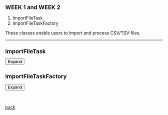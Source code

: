 ## WEEK 1 and WEEK 2 

1. ImportFileTask 
2. ImportFileTaskFactory

These classes enable users to import and process CSV/TSV files.

 * * *

<html>
<head>
  <style>
	  h1 {
      font-size: 18px;  /* Adjust the font size for h1 as needed */
    }
    h2 {
      font-size: 18px;  /* Adjust the font size for h2 as needed */
    }
   .panel {
        display: none;
 	 background-color: #f1f1f1;
  	padding: 10px;
  	margin-top: 10px;
  	font-size: 10px;
  	width: 800px;
  	overflow-x: auto; /* Adds a horizontal scrollbar if text overflows */
 	 overflow-y: auto; /* Adds a vertical scrollbar if text overflows */
  	max-height: 400px; /* Optional: Set a max height */
    }
  </style>
</head>
<body>
  <h1>ImportFileTask</h1>
  <button onclick="ImportFileTask()">Expand</button>
  <div class="panel" id="ImportFileTask">
    <pre>
		 
		/**
		 * This class represents a task for importing a CSV file and processing it into a JSON array.
		 * 
		 * The CSV file is read and parsed into a list of string arrays, where each array represents a row in the CSV file.
		 * The task then creates a JSON array where each JSON object corresponds to a row in the CSV file.
		 * The JSON array is then set in the MGGManager
		 *
		 * The task also provides options to display the JSON data in a panel and to write the JSON data to a file.
		 * 
		 */

		public class ImportFileTask extends AbstractTask {
		   
		   final CySwingApplication swingApplication;
		    final CyApplicationManager cyApplicationManager;
		    
		    private final MGGManager mggManager;
		    
		    private String filePath;
		    
		    private JSONObject jsonObject;
		    
		    
		    @Tunable(description = "Display Data", groups = { "Display Settings" },
		    tooltip="If checked, the Data will be displayed in a panel")
		    public boolean showJSONInPanel = true;
		    
		    @Tunable(description="Write JSON to file",groups = { "Create File Settings" },tooltip="If checked,
		    a new JSON file will be created in the same path as the original file",exampleStringValue="true")
		    public boolean writeToFile = true;  
		    
		    @Tunable(description="Choose input type", groups={"Input Settings"}, gravity=1.0, required=true)
		    public ListSingleSelection<String> input = new ListSingleSelection<>("abundance_table", "network");
		
		    @Tunable(description="Choose taxonomy Database", groups={"Input Settings"}, gravity=2.0, required=true)
		    public ListSingleSelection<String> taxonomy = new ListSingleSelection<>("gtdb", "dada2", "qiime2");
		    
		    @Tunable(description="PhenDB", longDescription="Choose whether to use PhenDB.", groups={"Input Settings"},
		    gravity=3.0, exampleStringValue="True, False", required=true)
		    public boolean phenDB;
		
		    @Tunable(description="FAPROTAX", longDescription="Choose whether to use FAPROTAX.",
		    groups={"Input Settings"}, gravity=4.0, exampleStringValue="True, False", required=true)
		    public boolean faproTax;
		
		    @Tunable(description="NetCooperate", longDescription="Choose whether to use NetCooperate.",
		    groups={"Input Settings"}, gravity=5.0, exampleStringValue="True, False", required=true)
		    public boolean netCooperate;
		
		    @Tunable(description="NetCmpt", longDescription="Choose whether to use NetCmpt.", 
		    groups={"Input Settings"}, gravity=6.0, exampleStringValue="True, False", required=true)
		    public boolean netCmpt;
		
		    @Tunable(description="Pathway Complementarity", longDescription="Choose whether to use pathway complementarity.", groups={"Input Settings"},
		    gravity=7.0, exampleStringValue="True, False", required=true)
		    public boolean pathwayComplementarity;
		    
		    /**
		     * Constructor for the ImportFileTask class.
		     * 
		     * @param cytoscapeDesktopService The CySwingApplication service, which provides access to Cytoscape desktop components.
		     * @param cyApplicationManager2 The CyApplicationManager service, which provides access to the current network and view.
		     * @param filePath The path of the CSV file to import.
		     * 
		     */
		    
		    public ImportFileTask(String filePath,MGGManager mggManager) {
		    	
		    	this.swingApplication = mggManager.getService(CySwingApplication.class);
		        this.cyApplicationManager = mggManager.getService(CyApplicationManager.class);
		        this.filePath = filePath;
		        this.mggManager = mggManager;
		               
		    }
		    
		  
		    @Override
		    public void run(TaskMonitor taskMonitor) {
		    	taskMonitor.setTitle("Importing File");
		        taskMonitor.setStatusMessage("Reading file");
		
		        try {
		        	
		            // Call CSVReader from Utils to parse the TSV/CSV file with tab delimiter
		            List<String[]> csvData = CSVReader.readCSV(taskMonitor, filePath);
		            
		            // Find the headers(the first row that has more than 1 columns)
		            String[] headers = null;
		            for (int i = 0; i < csvData.size(); i++) {
		                String[] row = csvData.get(i);
		                if (row.length > 1) {
		                    headers = row;
		                    csvData.remove(i);  // remove the header row
		                    break;
				            }
				        }
				        
		            taskMonitor.setStatusMessage("Processing data");
		
		
		            // Create JSONArray to hold the JSONObjects
		            
			        JSONArray jsonArray = new JSONArray();
			        
			        
			        JSONArray header = new JSONArray();
			        
			        for (String hdr:headers) {
			        	header.add(hdr);
			        }
			        
			        jsonArray.add(header);
			        
			        
			        // Iterate each row of CSV 
			        for (String[] values : csvData) {
			            // Skip rows with only one column
			            if (values.length <= 1) {
			                continue;
			            }
			            
			            JSONArray row=new JSONArray();
			            	
			            for (String value:values) {
			            	row.add(value);
			            }
		
			            jsonArray.add(row);
			            
			        }
			         
			     // Create a new JSONObject
			        JSONObject jsonObject = new JSONObject();
		
			        // Add the jsonArray to the jsonObject
			        jsonObject.put("data", jsonArray);
		
			        // Create a new JSONArray for the input parameters
			        JSONArray inputParameters = new JSONArray();
			        inputParameters.add(input.getSelectedValue());
			        inputParameters.add(taxonomy.getSelectedValue());
			        inputParameters.add(phenDB);
			        inputParameters.add(faproTax);
			        inputParameters.add(netCooperate);
			        inputParameters.add(netCmpt);
			        inputParameters.add(pathwayComplementarity);
		
			        // Add the input parameters to the jsonObject
			        jsonObject.put("inputParameters", inputParameters);
			        
			  
			        
			        // Set the JSON array in the MGGManager
		            mggManager.setJsonObject(jsonObject);
		            
		          
		            taskMonitor.setStatusMessage("Displaying data in panel");
		
		          
		            if (writeToFile) {
		            	try {
		            	String jsonFilePath = filePath + ".json";
		                FileWriter writer = new FileWriter(jsonFilePath);
		                writer.write(jsonArray.toJSONString());
		                writer.close();
		            } catch (IOException e) {
		                taskMonitor.showMessage(TaskMonitor.Level.ERROR, "Error while writing the file: " + e.getMessage());
		                e.printStackTrace();
		            }
		            }
		               
					  // Show the JSON data in a panel if showJSONInPanel 
		            if (showJSONInPanel) {
		                SwingUtilities.invokeLater(() -> showDataInPanel(jsonObject));
		            }
					 
			        
		            taskMonitor.setProgress(1.0);
		            taskMonitor.setStatusMessage("Finished processing  file.");
		            
		                                   
		            
		            
		        } catch (IOException e) {
		            taskMonitor.showMessage(TaskMonitor.Level.ERROR, " Error while processing the file: " + e.getMessage());
		            e.printStackTrace();
		               
		        }}
		    
		        private void showDataInPanel(JSONObject jsonObject) {
				    //JSONDisplayPanel panel = new JSONDisplayPanel(mggManager, jsonObject);
				    JsonResultPanel panel = new JsonResultPanel(mggManager, jsonObject);
				    mggManager.registerService(panel, CytoPanelComponent.class, new Properties());
				    
					/*
					 * JFrame frame = new JFrame("OTU/ASV Data");
					 * frame.setDefaultCloseOperation(JFrame.DISPOSE_ON_CLOSE);
					 * frame.getContentPane().add(panel); frame.pack(); frame.setVisible(true);
					 */
		       }
		            
		     }		    		
   </pre>
  </div>


  <h2>ImportFileTaskFactory</h2>
  <button onclick="ImportFileTaskFactory()">Expand</button>
  <div class="panel" id="ImportFileTaskFactory">
    <pre>

     public class ImportFileTaskFactory implements TaskFactory {
    
    private final MGGManager mggManager;
    
    
    public ImportFileTaskFactory(MGGManager mggManager) {
      
        this.mggManager=mggManager;
    }

    
	@Override
    public TaskIterator createTaskIterator() {
		  // Use a JFileChooser to get the file path
	    JFileChooser fileChooser = new JFileChooser();
	    int option = fileChooser.showOpenDialog(null);
	    if (option == JFileChooser.APPROVE_OPTION) {
	        File selectedFile = fileChooser.getSelectedFile();
	        String filePath = selectedFile.getAbsolutePath();

	        return new TaskIterator(new ImportFileTask(filePath, mggManager));
	    } else if (option == JFileChooser.CANCEL_OPTION) {
	        // User cancelled the file selection, return an empty TaskIterator
	        return new TaskIterator();
	    } else {
	        // An error occurred or no file was selected
	        String errorMessage = "Error selecting file";
	        // You can display an error message or handle the error in any other way appropriate for your application
	        JOptionPane.showMessageDialog(null, errorMessage, "Error", JOptionPane.ERROR_MESSAGE);
	        // Return an empty TaskIterator or any other appropriate error handling
	        return new TaskIterator();
	    }
	}
	

    @Override
    public boolean isReady() {  
        return true;
      }
    }
 	
     </pre>
  </div>

  <script>
    function ImportFileTask() {
      var panel = document.getElementById("ImportFileTask");
      if (panel.style.display === "none") {
        panel.style.display = "block";
      } else {
        panel.style.display = "none";
      }
    }
    
    function ImportFileTaskFactory() {
      var panel = document.getElementById("ImportFileTaskFactory");
      if (panel.style.display === "none") {
        panel.style.display = "block";
      } else {
        panel.style.display = "none";
      }
    }
	  
  </script>
</body>
</html>

	
	
<br> <!-- Add an empty line -->



[back](./)
